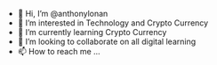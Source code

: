 - 👋 Hi, I’m @anthonylonan
- 👀 I’m interested in Technology and Crypto Currency 
- 🌱 I’m currently learning Crypto Currency 
- 💞️ I’m looking to collaborate on all digital learning 
- 📫 How to reach me ...

<!---
anthonylonan/anthonylonan is a ✨ special ✨ repository because its `README.md` (this file) appears on your GitHub profile.
You can click the Preview link to take a look at your changes.
--->
